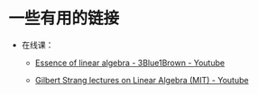 #  一些有用的链接

- 在线课：

    - [Essence of linear algebra - 3Blue1Brown - Youtube](https://youtu.be/fNk_zzaMoSs?si=ogeQzWlZPRw-F30e)

    - [Gilbert Strang lectures on Linear Algebra (MIT) - Youtube](https://youtu.be/ZK3O402wf1c?si=fieWc7KBwlI33psD)